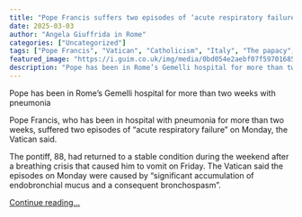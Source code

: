 ```yaml
---
title: "Pope Francis suffers two episodes of ‘acute respiratory failure’"
date: 2025-03-03
author: "Angela Giuffrida in Rome"
categories: ["Uncategorized"]
tags: ["Pope Francis", "Vatican", "Catholicism", "Italy", "The papacy", "World news", "Europe"]
featured_image: "https://i.guim.co.uk/img/media/0bd054e2aebf07f597016855209da9383b6a13b0/0_486_7286_4371/master/7286.jpg?width=140&quality=85&auto=format&fit=max&s=a0d0cce86e47fa62d84ceb0dcf32c6a4"
description: "Pope has been in Rome’s Gemelli hospital for more than two weeks with pneumoniaPope Francis, who has been in hospital with pneumonia for more than two weeks, su..."
---
```


Pope has been in Rome’s Gemelli hospital for more than two weeks with pneumonia

Pope Francis, who has been in hospital with pneumonia for more than two weeks, suffered two episodes of “acute respiratory failure” on Monday, the Vatican said.

The pontiff, 88, had returned to a stable condition during the weekend after a breathing crisis that caused him to vomit on Friday. The Vatican said the episodes on Monday were caused by “significant accumulation of endobronchial mucus and a consequent bronchospasm”.

[Continue reading...](https://www.theguardian.com/world/2025/mar/03/pope-francis-suffers-two-episodes-of-acute-respiratory-insufficiency)
